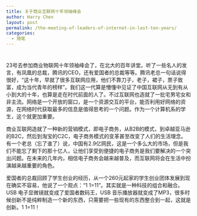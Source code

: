 ```yaml
---
title: 关于商业互联网十年领袖峰会
author: Harry Chen
layout: post
permalink: /the-meeting-of-leaders-of-internet-in-last-ten-years/
categories:
  - 随笔
---
```

# 

23号去参加商业物联网十年领袖峰会了，在北大的百年讲堂。听了一些名人的发言，有凤凰的总裁，腾讯的CEO，还有爱国者的总裁等等。腾讯老总一句话说得很好，“这十年，早就了很多互联网应用，他们不靠刀子，老子，裙子，票子致富，成为当代青年的榜样”。我们这一代算是懵懂中见证了中国互联网从无到有从小到大的十年，也算是走在时代前面的人了。不过互联网也造就了一批宅男宅女和非主流。网络是一个开放的窗口，是一个资源交互的平台，能否利用好网络的资源，在网络时代获取最多的信息是值得思考的一个问题。作为一个计算机系的学生，这个就更加重要。

商业互联网造就了一种新的营销模式，即电子商务，从B2B的模式，到卓越亚马逊的B2C，然后到淘宝的C2C，电子商务模式的变革甚至改变了人们的生活理念。有一个老总（忘了谁了）说，中国有2.9亿网民，这是一个多么大的市场，但是我们不能忘了剩下的那十亿人，让他们享受到便捷的电子商务是我们要解决的一个突出问题。在未来的几年内，相信电子商务会越来越普及，而互联网将会在生活中扮演越来越重要的角色。

爱国者的总裁回顾了学生创业的经历，从一个260元起家的学生创业团体发展到现在确实不容易，他说了一个观点：“1 1=11”。其实就是一种科技的组合和融合。USB 电子显微镜就变成了爱国者数码王，USB 音乐播放器就变成了MP3，很多时候创新不是纯粹制造一个新的东西，只需要把一些现有的东西整合到一起，这就是创新。1 1=11！